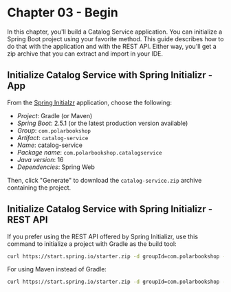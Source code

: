 # Chapter 03 - Begin

In this chapter, you'll build a Catalog Service application. You can initialize a Spring Boot project using your favorite method. This guide describes
how to do that with the application and with the REST API. Either way, you'll get a zip archive that you can extract and import in your IDE.

## Initialize Catalog Service with Spring Initializr - App

From the [Spring Initialzr](https://start.spring.io/) application, choose the following:

* _Project_: Gradle (or Maven)
* _Spring Boot_: 2.5.1 (or the latest production version available)
* _Group_: `com.polarbookshop`
* _Artifact_: `catalog-service`
* _Name_: catalog-service
* _Package name_: `com.polarbookshop.catalogservice`
* _Java version_: 16
* _Dependencies_: Spring Web

Then, click "Generate" to download the `catalog-service.zip` archive containing the project.

## Initialize Catalog Service with Spring Initializr - REST API

If you prefer using the REST API offered by Spring Initializr, use this command to initialize a project with Gradle as the build tool:

```bash
curl https://start.spring.io/starter.zip -d groupId=com.polarbookshop -d artifactId=catalog-service -d name=catalog-service -d packageName=com.polarbookshop.catalogservice -d dependencies=web -d javaVersion=16 -d bootVersion=2.5.2 -d type=gradle-project -o catalog-service.zip
```

For using Maven instead of Gradle:

```bash
curl https://start.spring.io/starter.zip -d groupId=com.polarbookshop -d artifactId=catalog-service -d name=catalog-service -d packageName=com.polarbookshop.catalogservice -d dependencies=web -d javaVersion=16 -d bootVersion=2.5.2 -o catalog-service.zip
```
